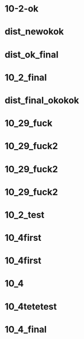 # 10-2-ok
# dist_newokok
# dist_ok_final
# 10_2_final
# dist_final_okokok
# 10_29_fuck
# 10_29_fuck2
# 10_29_fuck2
# 10_29_fuck2
# 10_2_test
# 10_4first
# 10_4first
# 10_4
# 10_4tetetest
# 10_4_final
